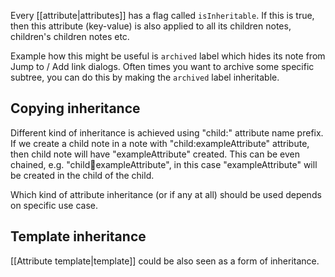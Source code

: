 Every [[attribute|attributes]] has a flag called `isInheritable`. If this is true, then this attribute (key-value) is also applied to all its children notes, children's children notes etc. 

Example how this might be useful is `archived` label which hides its note from Jump to / Add link dialogs. Often times you want to archive some specific subtree, you can do this by making the `archived` label inheritable.

## Copying inheritance

Different kind of inheritance is achieved using "child:" attribute name prefix. If we create a child note in a note with "child:exampleAttribute" attribute, then child note will have "exampleAttribute" created. This can be even chained, e.g. "child:child:exampleAttribute", in this case "exampleAttribute" will be created in the child of the child.

Which kind of attribute inheritance (or if any at all) should be used depends on specific use case.

## Template inheritance

[[Attribute template|template]] could be also seen as a form of inheritance.
